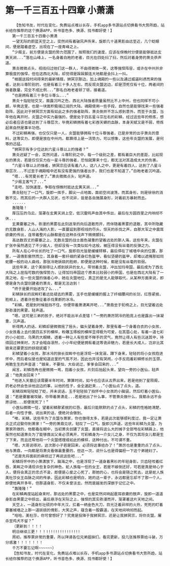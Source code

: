 # 第一千三百五十四章 小萧潇
        【告知书友，时代在变化，免费站点难以长存，手机app多书源站点切换看书大势所趋，站长给你推荐的这个换源APP，听书音色多、换源、找书都好使！】
       第一千三百五十四章小萧潇
       一望无际的蔚蓝天空之上，突然间有着破风声传来，旋即几十道黑影由远至近，几个眨眼间，便是踏着虚空，出现在了一座青峰之上。
       “少阁主，前方便是炎盟的势力范围了，按照我们的速度，应该在傍晚时分便是能够抵达玄黄天涧...”落在山峰上，一名身着白袍的老者，目光在四处扫了扫，然后对着身旁的萧炎恭声道。
       萧炎微微点头，视线扫过他们这一群人，不由得微微一笑，这等强悍阵容，或许在中州并非算极度的强悍，但在这西北大陆，却觉得是跺跺脚连大地都是会抖上一抖。
       “根据这段时间得来的最新情报，狮冥宗那边，加上魂殿的一些以及通过威逼利诱而来的强者，达到斗尊阶别的，也是有着三十多人左右，而反观炎盟这边，却是顶死仅有十位，两者间的强者数量，完全不成比例...”那名白袍老者顿了顿，接着道。
       “也是拥有着三十多位斗尊么...”
       萧炎十指轻轻交叉，面露沉吟之色，西北大陆强者质量虽然比不上中州，但也同样不可小觑，毕竟这里，也是一块面积极端辽阔的大陆，魂殿使用一些手段，自然也是能够找来一些强者助阵，因此对于狮冥宗方面有如此之多的强者助阵，萧炎倒并不怎么感到意外，而至于炎盟，当年他在离开时，炎盟之中实力最强的，便是处于四五星斗宗左右的彩鳞，经过这些年的修炼，想必后者应该也是达到了斗尊层次，毕竟彩鳞拥有着七彩吞天蟒的血脉，本身天赋又是不弱，修炼起来自然是事半功倍。
       不过彩鳞再强，也仅仅只是一人，炎盟能够拥有十位斗尊强者，已是非常的出乎萧炎的意料，这等实力，即便是放在中州内，都算得上是一流势力，可以想象，这些年炎盟的发展，是何等的迅猛。
       “狮冥宗有多少位达到六星斗尊以上的强者？”
       萧炎迟疑了一会，突然问道，斗尊阶别之中，每一个级别之差，都有着巨大的差距，比如现在的萧炎，若是仅仅实力在一星斗尊的强者，恐怕就算来十位，都无法对其造成太大的伤害。
       “六星斗尊以上的强者，狮冥宗应该有着八人，这八人之中，更是有着四人，达到了八星斗尊层次...不过至于魂殿暗中还有没有更强的强者出手，我们也是不知道了。”白袍老者沉吟道。
       “嗯...有劳夏长老了。”萧炎微微点头，轻声道。
       “少阁主客气了...”
       “走吧，加快速度，争取在傍晚时抵达玄黄天涧...”
       萧炎轻吐了一口气，旋即一挥手，脚尖一点地面，面前空间波荡，而其身形，则是徐徐的消散不见，而其后的一大群人见状，也不诧异，皆是各自施展身形，对着前方暴射而去。
       ......
       轰隆隆！
       厚压压的乌云，笼罩在玄黄天涧上空，低沉雷鸣声自其中传出，最后在方圆百里之内响彻不休...
       玄黄要塞之外，弥漫的黑雾在此刻逐渐的向后退散而开，而伴随着黑雾的退散，其中所隐藏的无数身影，人山人海的人影，一直蔓延到那视线的尽头，惊天的杀伐之声，自那大军之中震耳欲聋的传出，连带着整片山脉都是在这种杀伐声下微微颤抖。
       高达数百丈的要塞之上，无数炎盟的战士面色凝重的望着远处的那人海，这些年来，炎盟在扩张中虽然遇见了不少敌人，但却没有一次类似如今这般，被压得没有丝毫的反弹之力。
       所有人在心中长长的吐了一口气，旋即目光皆是缓缓转移，最后停在了城墙中央的位置，那里，一道倩影傲然而立，其身着一套纤细的紧身红色盔甲，看似坚硬的盔甲，却难以遮掩那如同蛇腰一般的动人曲线，那张冷艳妖娆的脸颊，即便是这种时候，都是没有丝毫的软弱。
       这些年来，这个美丽得让人感到妖异的女人，带领着炎盟，冲出加玛帝国，最后成为了西北大陆之上屈指可数的强悍势力，让得加玛帝国这个原本比较弱小的帝国，也是在西北大陆有了一席之地，在一些炎盟的强者心中，她在炎盟地位，真正的是无人能够取代，从某种方面来说，即便是身为炎盟创建者的萧炎，都是无法达到！
       “终于是要开始进攻了么...”
       彩鳞狭长的双眸盯着远处褪去的黑雾，玉手也是缓缓的握上了纤细腰间的长剑，红唇紧抿，脸颊上，透着许些象征着杀伐果断的冰冷。
       “彩鳞，若是到时候抵挡不住，你便带着萧潇离开吧...”萧鼎坐于轮椅之上，目光望着远处那弥漫的黑雾，轻声道。
       “嗯，这可是三弟的孩子，绝对不能出半点差错！”一旁的萧厉阴冷的脸庞上也是露出一抹凝重，沉声道。
       听得两人的话，彩鳞却是微微摇了摇头，偏头望着身旁，那里有着一个身着白衣的小女孩，小女孩看上去约莫四五岁的模样，粉雕玉琢般的模样显得极为可爱，在其眉心处，有着一道七彩的小小蛇纹，乌黑的大眼睛，透着一种让人有些爱不释手的灵气，竟然让得人有些沉迷其中，待得回过神来时，方才会暗自凛然，小小年纪便是拥有着这等诡异魅力，若是长大成人，岂非比其娘亲还要更加的妖娆妩媚？
       彩鳞望着小女孩，那冰冷的狭长双眸中也是浮现一抹宠溺，蹲下身来，轻轻的将小女孩抱进怀中，而后者似是也是知道这里的气氛不对，因此也并没有哭闹，小手反抱着彩鳞修长的玉颈，用脆生生的声音道：“娘亲，不要怕，大伯说过，爹爹会回来的...”
       闻言，彩鳞唇角也是微微一弯，抱着小女孩，片刻后抬起头来，望向一旁的小医仙，轻声道：“他真会回来？”
       “他进入天墓应该需要半年时间，算算时间，如今也应该从古界出来，若是他到了星陨阁，药老必然会告诉他这边的事，以他的性子，会全速赶来...”小医仙点了点头，道。
       彩鳞双眸轻轻眨了眨，并未说话，玉手轻轻拍了拍怀中小女孩的小脑袋，然后盯着小医仙，道：“若是要塞被攻破，你带着萧潇走...若是她出了什么事，不管萧炎做什么，我都永远不会原谅他...即便我死了！”
       小医仙微微一怔，望着彩鳞那紧抿的红唇，最后只能默默的点了点头，彩鳞的性格她清楚，后者一向性子傲，说出来的话，便绝对会做到。
       “唉，彩鳞，这些年为了炎盟与萧家，你也做得太多，若是此次能够顺利度过，我一定让萧炎正式迎娶你到萧家！”一旁的萧鼎见状，轻叹了一口气，旋即沉声道，这些年彩鳞为炎盟，为萧家所做的，他都看在眼中，当初萧炎创建了炎盟，直接将这么大的摊子全部甩在彩鳞肩上，他虽然也知道萧炎为了能够救出父亲必须离开，可彩鳞身为一介女儿之身，不仅为其将女儿都是生了下来，而且还帮他将一个炎盟搭理成如此的模样，这种付出，不可谓不重。
       “嗯，大哥说得对，这次那小子若是回来，必须将这事给办了！”萧厉也是重重的点了点头，他与萧鼎，一向都是将萧炎看做最重要的，但这一次，说什么也是得偏袒一下这个弟媳妇了。
       “还是先将面前的麻烦过了再说这些吧...”
       彩鳞将怀中的小萧潇放下，脑海之中，也是浮现了一道身着黑衫的年轻身影，贝齿轻咬着红唇，美眸之中涌现许些复杂的神色，蛇人族每一任的女王，若是不嫁倒还好，可若是真是倾心于人，便将会真正的忠贞不渝，即便是心爱之心死了，那她的心，也将会是随之死去，这是蛇人族美杜莎女王血脉之间的传承，因此彩鳞也是明白，她的这一辈子，永远都是忘却不了那一个人，即便他离开多年，但那道身影，不仅未曾淡去，然而是越发的深嵌于记忆之中。
       “轰隆隆！”
       在彩鳞再度站起身来时，那远处的黑雾之中，也是突然间响起震耳欲聋的鼓声，旋即一道道身影自黑雾之中掠出，最后悬浮在天际之上，强悍的其实弥漫而开，笼罩着这片天地之间。
       天空上，一道身形壮硕的中年大汉，扛着一柄金色大刀，目光泛着异样的火热，死死的盯着要塞城墙之上那一道妖娆的倩影，大笑之声，蕴含着一股霸道，在天地间响彻而起。
       “哈哈，美杜莎，你可曾想好了？究竟是投降于我狮冥宗，还是让我狮冥宗，将你炎盟，屠杀至鸡犬不留？”
       （更新到！！！！
       明日继续三更！！！!!!!!!!!!!!!!!!
       周初，推荐票非常的重要，所以拜请各位兄弟姐妹们，看完更新，投几张推荐票给斗破，万分感激！！！！！！！
       千万不要忘记啊~~~~~~）
       【告知书友，时代在变化，免费站点难以长存，手机app多书源站点切换看书大势所趋，站长给你推荐的这个换源APP，听书音色多、换源、找书都好使！】